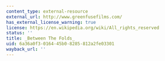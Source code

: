 ```yaml
---
content_type: external-resource
external_url: http://www.greenfusefilms.com/
has_external_license_warning: true
license: https://en.wikipedia.org/wiki/All_rights_reserved
status: ''
title: _Between The Folds_
uid: 6a36a0f3-0164-45b0-8285-812a2fe03301
wayback_url: ''
---
```

